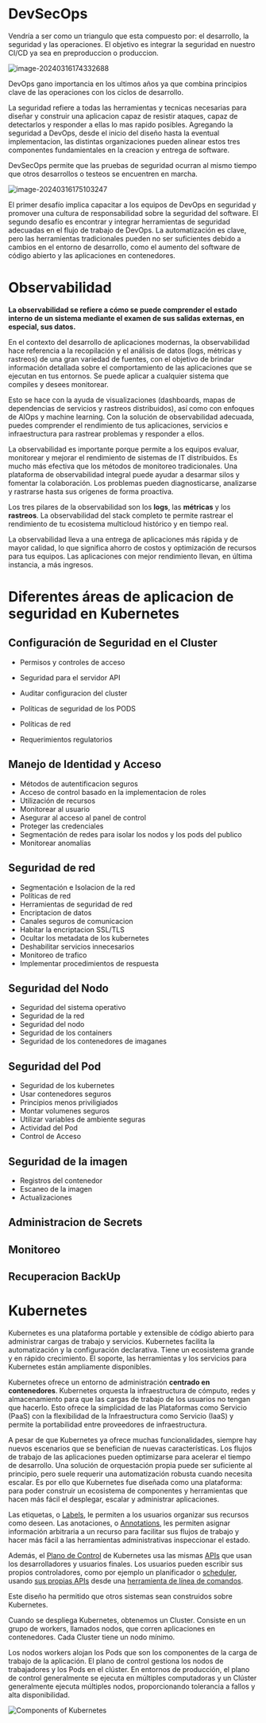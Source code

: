 # DevSecOps

Vendría a ser como un triangulo que esta compuesto por: el desarrollo, la seguridad y las operaciones. El objetivo es integrar la seguridad en nuestro CI/CD ya sea en preproduccion o produccion.

![image-20240316174332688](/home/fede/pps_fede_Ferro_2024/docs/images/image-20240316174332688.png)

DevOps gano importancia en los ultimos años ya que combina principios clave de las operaciones con los ciclos de desarrollo.

La seguridad refiere a todas las herramientas y tecnicas necesarias para diseñar y construir una aplicacion capaz de resistir ataques, capaz de detectarlos y responder a ellas lo mas rapido posibles. Agregando la seguridad a DevOps, desde el inicio del diseño hasta la eventual implementacion, las distintas organizaciones pueden alinear estos tres componentes fundamientales en la creacion y entrega de software.

DevSecOps permite que las pruebas de seguridad ocurran al mismo tiempo que otros desarrollos o testeos se encuentren en marcha.

![image-20240316175103247](/home/fede/pps_fede_Ferro_2024/docs/images/image-20240316175103247.png)

El primer desafío implica capacitar a los equipos de DevOps en seguridad y promover una cultura de responsabilidad sobre la seguridad del software. El segundo desafío es encontrar y integrar herramientas de  seguridad adecuadas en el flujo de trabajo de DevOps. La automatización  es clave, pero las herramientas tradicionales pueden no ser suficientes  debido a cambios en el entorno de desarrollo, como el aumento del  software de código abierto y las aplicaciones en contenedores.

# Observabilidad

**La observabilidad se refiere a cómo se puede comprender el  estado interno de un sistema mediante el examen de sus salidas externas, en especial, sus datos.**

En el contexto del desarrollo de aplicaciones modernas, la  observabilidad hace referencia a la recopilación y el análisis de datos  (logs, métricas y rastreos) de una gran variedad de fuentes, con el  objetivo de brindar información detallada sobre el comportamiento de las aplicaciones que se ejecutan en tus entornos. Se puede aplicar a  cualquier sistema que compiles y desees monitorear. 

Esto se hace con la ayuda de visualizaciones (dashboards, mapas de  dependencias de servicios y rastreos distribuidos), así como con  enfoques de AIOps y machine learning. Con la solución de observabilidad  adecuada, puedes comprender el rendimiento de tus aplicaciones,  servicios e infraestructura para rastrear problemas y responder a ellos.

La observabilidad es importante porque permite a los equipos evaluar,  monitorear y mejorar el rendimiento de sistemas de IT distribuidos. Es  mucho más efectiva que los métodos de monitoreo tradicionales. Una  plataforma de observabilidad integral puede ayudar a desarmar silos y  fomentar la colaboración. Los problemas pueden diagnosticarse,  analizarse y rastrarse hasta sus orígenes de forma proactiva. 

Los tres pilares de la observabilidad son los **logs**, las **métricas** y los **rastreos**. La observabilidad del stack completo te permite rastrear el rendimiento de tu ecosistema multicloud histórico y en tiempo real. 

La observabilidad lleva a una entrega de aplicaciones más rápida y de  mayor calidad, lo que significa ahorro de costos y optimización de  recursos para tus equipos. Las aplicaciones con mejor rendimiento  llevan, en última instancia, a más ingresos.

# Diferentes áreas de aplicacion de seguridad en Kubernetes

## Configuración de Seguridad en el Cluster

- Permisos y controles de acceso

- Seguridad para el servidor API

- Auditar configuracion del cluster

- Políticas de seguridad de los PODS

- Políticas de red

- Requerimientos regulatorios


## Manejo de Identidad y Acceso

- Métodos de autentificacion seguros
- Acceso de control basado en la implementacion de roles
- Utilización de recursos
- Monitorear al usuario
- Asegurar al acceso al panel de control
- Proteger las credenciales
- Segmentación de redes para isolar los nodos y los pods del publico
- Monitorear anomalías

## Seguridad de red

- Segmentación e Isolacion de la red
- Políticas de red
- Herramientas de seguridad de red
- Encriptacion de datos
- Canales seguros de comunicacion
- Habitar la encriptacion SSL/TLS
- Ocultar los metadata de los kubernetes
- Deshabilitar servicios innecesarios
- Monitoreo de trafico
- Implementar procedimientos de respuesta 

## Seguridad del Nodo

- Seguridad del sistema operativo
- Seguridad de la red
- Seguridad del nodo
- Seguridad de los containers
- Seguridad de los contenedores de imaganes

## Seguridad del Pod

- Seguridad de los kubernetes 
- Usar contenedores seguros
- Principios menos priviligiados
- Montar volumenes seguros
- Utilizar variables de ambiente seguras
- Actividad del Pod
- Control de Acceso

## Seguridad de la imagen

- Registros del contenedor
- Escaneo de la imagen
- Actualizaciones

## Administracion de Secrets

## Monitoreo

## Recuperacion BackUp 



# Kubernetes

Kubernetes es una plataforma portable y extensible de código abierto para administrar cargas de trabajo y servicios. Kubernetes facilita la automatización y la configuración declarativa. Tiene un ecosistema grande y en rápido crecimiento. El soporte, las herramientas y los servicios para Kubernetes están ampliamente disponibles.

Kubernetes ofrece un entorno de administración **centrado en contenedores**. Kubernetes orquesta la infraestructura de cómputo, redes y almacenamiento para que las cargas de trabajo de los usuarios no tengan que hacerlo. Esto ofrece la simplicidad de las Plataformas como Servicio (PaaS) con la flexibilidad de la Infraestructura como Servicio (IaaS) y permite la portabilidad entre proveedores de infraestructura.

A pesar de que Kubernetes ya ofrece muchas funcionalidades, siempre hay nuevos escenarios que se benefician de nuevas características. Los flujos de trabajo de las aplicaciones pueden optimizarse para acelerar el tiempo de desarrollo. Una solución de orquestación propia puede ser suficiente al principio, pero suele requerir una automatización robusta cuando necesita escalar. Es por ello que Kubernetes fue diseñada como una plataforma: para poder construir un ecosistema de componentes y herramientas que hacen más fácil el desplegar, escalar y administrar aplicaciones.

Las etiquetas, o [Labels](https://kubernetes.io/es/docs/concepts/overview/working-with-objects/labels/), le permiten a los usuarios organizar sus recursos como deseen. Las anotaciones, o [Annotations](https://kubernetes.io/es/docs/concepts/overview/working-with-objects/annotations/), les permiten asignar información arbitraria a un recurso para facilitar sus flujos de trabajo y hacer más fácil a las herramientas administrativas inspeccionar el estado.

Además, el [Plano de Control](https://kubernetes.io/docs/concepts/overview/components/) de Kubernetes usa las mismas [APIs](https://kubernetes.io/docs/reference/using-api/api-overview/) que usan los desarrolladores y usuarios finales. Los usuarios pueden escribir sus propios controladores, como por ejemplo un planificador o [scheduler](https://github.com/kubernetes/community/blob/master/contributors/devel/scheduler.md), usando [sus propias APIs](https://kubernetes.io/docs/concepts/api-extension/custom-resources/) desde una [herramienta de línea de comandos](https://kubernetes.io/docs/user-guide/kubectl-overview/).

Este diseño ha permitido que otros sistemas sean construidos sobre Kubernetes.

Cuando se despliega Kubernetes, obtenemos un Cluster. Consiste en un grupo de workers, llamados nodos, que corren aplicaciones en contenedores. Cada Cluster tiene un nodo mínimo.

Los nodos workers alojan los Pods que son los componentes de la  carga de trabajo de la aplicación. El plano de control gestiona los nodos de trabajadores y los Pods en el clúster. En entornos de producción, el plano de control generalmente se ejecuta en múltiples computadoras y un Clúster generalmente ejecuta múltiples nodos,  proporcionando tolerancia a fallos y alta disponibilidad.

![Components of Kubernetes](/home/fede/pps_fede_Ferro_2024/docs/images/components-of-kubernetes.svg)
